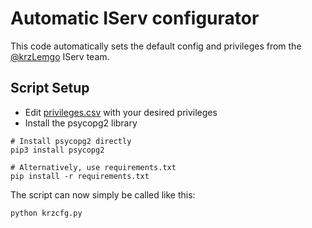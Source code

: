 # Automatic IServ configurator

This code automatically sets the default config and privileges from the  [@krzLemgo](https://github.com/krzLemgo) IServ team.

## Script Setup
- Edit [privileges.csv](./privileges.csv) with your desired privileges
- Install the psycopg2 library 
```
# Install psycopg2 directly
pip3 install psycopg2

# Alternatively, use requirements.txt
pip install -r requirements.txt
```

The script can now simply be called like this:

```
python krzcfg.py
```